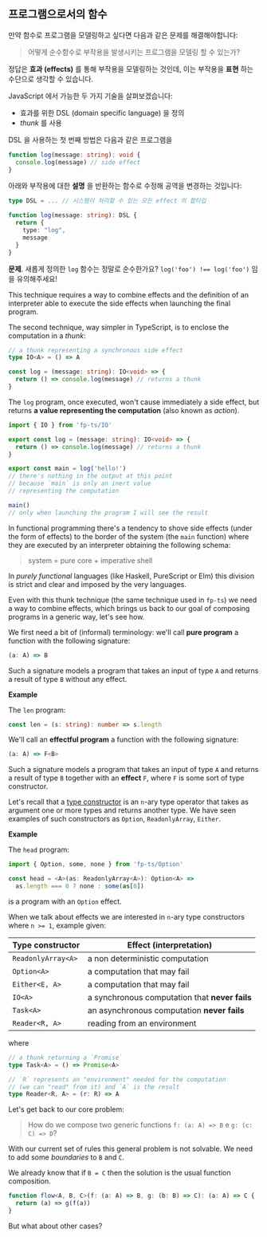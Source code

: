 ## 프로그램으로서의 함수

만약 함수로 프로그램을 모델링하고 싶다면 다음과 같은 문제를 해결해야합니다:

> 어떻게 순수함수로 부작용을 발생시키는 프로그램을 모델링 할 수 있는가?

정답은 **효과 (effects)** 를 통해 부작용을 모델링하는 것인데, 이는 부작용을 **표현** 하는 수단으로 생각할 수 있습니다.

JavaScript 에서 가능한 두 가지 기술을 살펴보겠습니다:

- 효과를 위한 DSL (domain specific language) 을 정의
- _thunk_ 를 사용

DSL 을 사용하는 첫 번째 방법은 다음과 같은 프로그램을

```typescript
function log(message: string): void {
  console.log(message) // side effect
}
```

아래와 부작용에 대한 **설명** 을 반환하는 함수로 수정해 공역을 변경하는 것입니다:

```typescript
type DSL = ... // 시스템이 처리할 수 있는 모든 effect 의 합타입

function log(message: string): DSL {
  return {
    type: "log",
    message
  }
}
```

**문제**. 새롭게 정의한 `log` 함수는 정말로 순수한가요? `log('foo') !== log('foo')` 임을 유의해주세요!

This technique requires a way to combine effects and the definition of an interpreter able to execute the side effects when launching the final program.

The second technique, way simpler in TypeScript, is to enclose the computation in a _thunk_:

```typescript
// a thunk representing a synchronous side effect
type IO<A> = () => A

const log = (message: string): IO<void> => {
  return () => console.log(message) // returns a thunk
}
```

The `log` program, once executed, won't cause immediately a side effect, but returns **a value representing the computation** (also known as _action_).

```typescript
import { IO } from 'fp-ts/IO'

export const log = (message: string): IO<void> => {
  return () => console.log(message) // returns a thunk
}

export const main = log('hello!')
// there's nothing in the output at this point
// because `main` is only an inert value
// representing the computation

main()
// only when launching the program I will see the result
```

In functional programming there's a tendency to shove side effects (under the form of effects) to the border of the system (the `main` function) where they are executed by an interpreter obtaining the following schema:

> system = pure core + imperative shell

In _purely functional_ languages (like Haskell, PureScript or Elm) this division is strict and clear and imposed by the very languages.

Even with this thunk technique (the same technique used in `fp-ts`) we need a way to combine effects, which brings us back to our goal of composing programs in a generic way, let's see how.

We first need a bit of (informal) terminology: we'll call **pure program** a function with the following signature:

```typescript
(a: A) => B
```

Such a signature models a program that takes an input of type `A` and returns a result of type `B` without any effect.

**Example**

The `len` program:

```typescript
const len = (s: string): number => s.length
```

We'll call an **effectful program** a function with the following signature:

```typescript
(a: A) => F<B>
```

Such a signature models a program that takes an input of type `A` and returns a result of type `B` together with an **effect** `F`, where `F` is some sort of type constructor.

Let's recall that a [type constructor](https://en.wikipedia.org/wiki/Type_constructor) is an `n`-ary type operator that takes as argument one or more types and returns another type. We have seen examples of such constructors as `Option`, `ReadonlyArray`, `Either`.

**Example**

The `head` program:

```typescript
import { Option, some, none } from 'fp-ts/Option'

const head = <A>(as: ReadonlyArray<A>): Option<A> =>
  as.length === 0 ? none : some(as[0])
```

is a program with an `Option` effect.

When we talk about effects we are interested in `n`-ary type constructors where `n >= 1`, example given:

| Type constructor   | Effect (interpretation)                        |
| ------------------ | ---------------------------------------------- |
| `ReadonlyArray<A>` | a non deterministic computation                |
| `Option<A>`        | a computation that may fail                    |
| `Either<E, A>`     | a computation that may fail                    |
| `IO<A>`            | a synchronous computation that **never fails** |
| `Task<A>`          | an asynchronous computation **never fails**    |
| `Reader<R, A>`     | reading from an environment                    |

where

```typescript
// a thunk returning a `Promise`
type Task<A> = () => Promise<A>
```

```typescript
// `R` represents an "environment" needed for the computation
// (we can "read" from it) and `A` is the result
type Reader<R, A> = (r: R) => A
```

Let's get back to our core problem:

> How do we compose two generic functions `f: (a: A) => B` e `g: (c: C) => D`?

With our current set of rules this general problem is not solvable. We need to add some _boundaries_ to `B` and `C`.

We already know that if `B = C` then the solution is the usual function composition.

```typescript
function flow<A, B, C>(f: (a: A) => B, g: (b: B) => C): (a: A) => C {
  return (a) => g(f(a))
}
```

But what about other cases?
